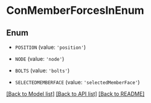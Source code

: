 # ConMemberForcesInEnum


## Enum

* `POSITION` (value: `'position'`)

* `NODE` (value: `'node'`)

* `BOLTS` (value: `'bolts'`)

* `SELECTEDMEMBERFACE` (value: `'selectedMemberFace'`)

[[Back to Model list]](../README.md#documentation-for-models) [[Back to API list]](../README.md#documentation-for-api-endpoints) [[Back to README]](../README.md)


